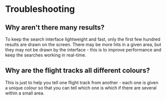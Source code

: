﻿Troubleshooting
===============

Why aren't there many results?
------------------------------

To keep the search interface lightweight and fast, only the first few hundred
results are drawn on the screen. There may be more hits in a given area, but
they may not be drawn by the interface - this is to improve performance and
keep the searches working in real-time.


Why are the flight tracks all different colours?
------------------------------------------------

This is just to help you tell one flight track from another - each one is
given a unique colour so that you can tell which one is which if there are
several within a small area.
